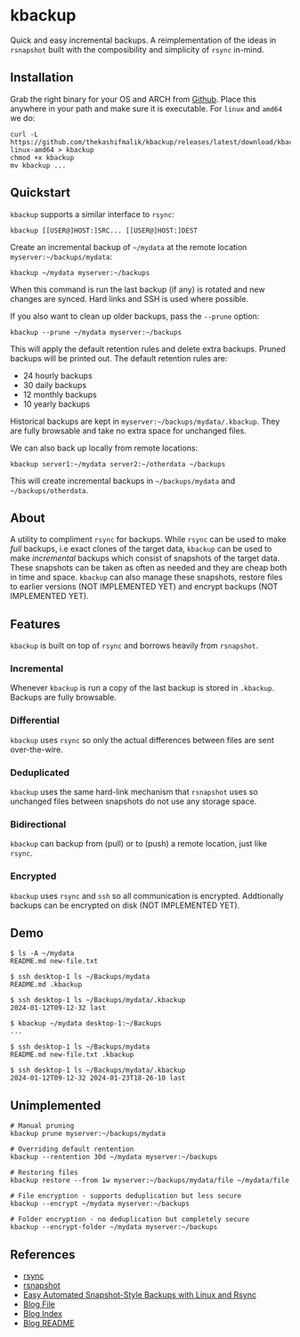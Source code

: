 # kbackup
Quick and easy incremental backups. A reimplementation of the ideas in `rsnapshot` built with the composibility and
simplicity of `rsync` in-mind.

## Installation
Grab the right binary for your OS and ARCH from [Github](https://github.com/thekashifmalik/kbackup). Place this anywhere
in your path and make sure it is executable. For `linux` and `amd64` we do:
```
curl -L https://github.com/thekashifmalik/kbackup/releases/latest/download/kbackup-linux-amd64 > kbackup
chmod +x kbackup
mv kbackup ...
```

## Quickstart
`kbackup` supports a similar interface to `rsync`:

```
kbackup [[USER@]HOST:]SRC... [[USER@]HOST:]DEST
```

Create an incremental backup of `~/mydata` at the remote location `myserver:~/backups/mydata`:
```
kbackup ~/mydata myserver:~/backups
```

When this command is run the last backup (if any) is rotated and new changes are synced. Hard links and SSH is used
where possible.

If you also want to clean up older backups, pass the `--prune` option:
```
kbackup --prune ~/mydata myserver:~/backups
```

This will apply the default retention rules and delete extra backups. Pruned backups will be printed out. The default
retention rules are:
- 24 hourly backups
- 30 daily backups
- 12 monthly backups
- 10 yearly backups

Historical backups are kept in `myserver:~/backups/mydata/.kbackup`. They are fully browsable and take no extra space
for unchanged files.


We can also back up locally from remote locations:
```
kbackup server1:~/mydata server2:~/otherdata ~/backups
```
This will create incremental backups in `~/backups/mydata` and `~/backups/otherdata`.

## About
A utility to compliment `rsync` for backups. While `rsync` can be used to make _full_ backups, i.e exact clones of the
target data, `kbackup` can be used to make _incremental_ backups which consist of snapshots of the target data. These
snapshots can be taken as often as needed and they are cheap both in time and space. `kbackup` can also manage these
snapshots, restore files to earlier versions (NOT IMPLEMENTED YET) and encrypt backups (NOT IMPLEMENTED YET).

## Features
`kbackup` is built on top of `rsync` and borrows heavily from `rsnapshot`.

### Incremental
Whenever `kbackup` is run a copy of the last backup is stored in `.kbackup`. Backups are fully browsable.

### Differential
`kbackup` uses `rsync` so only the actual differences between files are sent over-the-wire.

### Deduplicated
`kbackup` uses the same hard-link mechanism that `rsnapshot` uses so unchanged files between snapshots do not use any
storage space.

### Bidirectional
`kbackup` can backup from (pull) or to (push) a remote location, just like `rsync`.

### Encrypted
`kbackup` uses `rsync` and `ssh` so all communication is encrypted. Addtionally backups can be encrypted on disk
(NOT IMPLEMENTED YET).


## Demo

```
$ ls -A ~/mydata
README.md new-file.txt

$ ssh desktop-1 ls ~/Backups/mydata
README.md .kbackup

$ ssh desktop-1 ls ~/Backups/mydata/.kbackup
2024-01-12T09-12-32 last

$ kbackup ~/mydata desktop-1:~/Backups
...

$ ssh desktop-1 ls ~/Backups/mydata
README.md new-file.txt .kbackup

$ ssh desktop-1 ls ~/Backups/mydata/.kbackup
2024-01-12T09-12-32 2024-01-23T18-26-10 last
```


## Unimplemented

```
# Manual pruning
kbackup prune myserver:~/backups/mydata

# Overriding default rentention
kbackup --rentention 30d ~/mydata myserver:~/backups

# Restoring files
kbackup restore --from 1w myserver:~/backups/mydata/file ~/mydata/file

# File encryption - supports deduplication but less secure
kbackup --encrypt ~/mydata myserver:~/backups

# Folder encryption - no deduplication but completely secure
kbackup --encrypt-folder ~/mydata myserver:~/backups

```

## References
- [rsync](https://rsync.samba.org/)
- [rsnapshot](https://rsnapshot.org/)
- [Easy Automated Snapshot-Style Backups with Linux and Rsync](http://www.mikerubel.org/computers/rsync_snapshots/)
- [Blog File](blog/test.md)
- [Blog Index](blogi)
- [Blog README](blogr)
